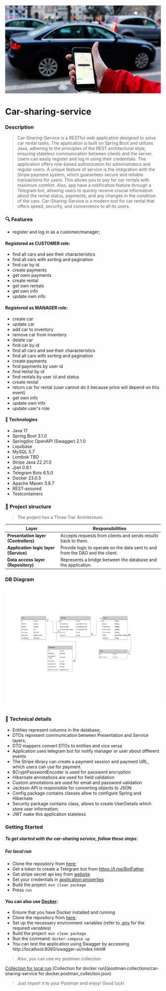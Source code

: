 ![header](img/header.jpg)

# Car-sharing-service

### Description

>Car-Sharing-Service is a RESTful web application designed to solve car rental tasks.
> The application is built on Spring Boot and utilizes Java, adhering to the principles of the
> REST architectural style, ensuring stateless communication between clients and the server.
> Users can easily register and log in using their credentials. The application offers role-based
> authorization for administrators and regular users. A unique feature of service is the integration
> with the Stripe payment system, which guarantees secure and reliable transactions for users.
> This allows you to pay for car rentals with maximum comfort. Also, app have a notification feature
> through a Telegram bot, allowing users to quickly receive crucial information about the rental status,
> payments, and any changes in the condition of the cars. Car-Sharing-Service is a modern tool for car
> rental that offers speed, security, and convenience to all its users.

### :mag: Features
- register and log in as a customer/manager;

#### Registered as CUSTOMER role:
- find all cars and see their characteristics
- find all cars with sorting and pagination
- find car by id
- create payments
- get owm payments
- create rental
- get own rentals
- get own info
- update own info
#### Registered as MANAGER role:
- create car
- update car
- add car to inventory
- remove car from inventory
- delete car
- find car by id
- find all cars and see their characteristics
- find all cars with sorting and pagination
- create payments
- find payments by user id
- find rental by id
- find rentals by user id and status
- create rental
- return car for rental (user cannot do it because price will depend on this event)
- get own info
- update own info
- update user's role

#### :hammer: Technologies
- Java 17
- Spring Boot 3.1.0
- Springdoc OpenAPI (Swagger) 2.1.0
- Liquibase
- MySQL 5.7
- Lombok TBD
- Stripe Java 22.21.0
- Jjwt 0.9.1
- Telegram Bots 6.5.0
- Docker 23.0.5
- Apache Maven 3.8.7
- REST-assured
- Testcontainers

### :green_book: Project structure
> The project has a Three-Tier Architecture:

| Layer                                 | Responsibilities                                                              | 
|---------------------------------------|-------------------------------------------------------------------------------|
| **Presentation layer (Controllers)**  | Accepts requests from clients and sends results back to them.                 |
| **Application logic layer (Service)** | Provide logic to operate on the data sent to and from the DAO and the client. |
| **Data access layer (Repository)**    | Represents a bridge between the database and the application.                 |


### DB Diagram
![db diagram](img/project-structure-db.png)

### :memo: Technical details
* Entities represent columns in the database;
* DTOs represent communication between Presentation and Service layers;
* DTO mappers convert DTOs to entities and vice versa
* Application uses telegram bot for notify manager or user about different events
* The Stripe library can create a payment session and payment URL, which users can use for payment.
* BCryptPasswordEncoder is used for password encryption
* Hibernate annotations are used for field validation
* Custom annotations are used for email and password validation
* Jackson API is responsible for converting objects to JSON
* Config package contains classes allow to configure Spring and Hibernate
* Security package contains class, allows to create UserDetails which store user information;
* JWT make this application stateless

### Getting Started
##### To get started with the car-sharing service, follow these steps:

##### For local run
- Clone the repository from [here](https://github.com/Nikitos787/car-sharing-service.git);
- Get a token to create a Telegram bot from https://t.me/BotFather
- Get stripe secret api key from [website](https://stripe.com/)
- Set your credentials in [application.properties](src/main/resources/application.properties)
- Build the project: `mvn clean package`
- Press `run`

#### You can also use [Docker](https://www.docker.com/):
- Ensure that you have Docker installed and running
- Clone the repository from [here](https://github.com/Nikitos787/car-sharing-service.git);
- Set up the necessary environment variables (refer to [.env](.env) for the required variables)
- Build the project: `mvn clean package`
- Run the command: `docker-compose up`
- You can test the application using Swagger by accessing http://localhost:8080/swagger-ui/index.html#

> Also, you can use my postman collection

[Collection for local run](postman.collections/car-sharing-service.postman_collection.json)
[Collection for docker run](postman.collections/car-sharing-service for docker.postman_collection.json)
>Just import it to your Postman and enjoy! Good luck!
